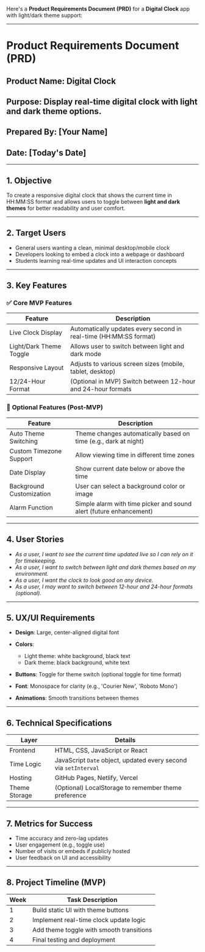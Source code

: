 Here's a **Product Requirements Document (PRD)** for a **Digital Clock** app with light/dark theme support:

---

# **Product Requirements Document (PRD)**

## **Product Name**: **Digital Clock**

## **Purpose**: Display real-time digital clock with light and dark theme options.

## **Prepared By**: \[Your Name]

## **Date**: \[Today's Date]

---

## **1. Objective**

To create a responsive digital clock that shows the current time in HH\:MM\:SS format and allows users to toggle between **light and dark themes** for better readability and user comfort.

---

## **2. Target Users**

* General users wanting a clean, minimal desktop/mobile clock
* Developers looking to embed a clock into a webpage or dashboard
* Students learning real-time updates and UI interaction concepts

---

## **3. Key Features**

### ✅ **Core MVP Features**

| Feature                 | Description                                                         |
| ----------------------- | ------------------------------------------------------------------- |
| Live Clock Display      | Automatically updates every second in real-time (HH\:MM\:SS format) |
| Light/Dark Theme Toggle | Allows user to switch between light and dark mode                   |
| Responsive Layout       | Adjusts to various screen sizes (mobile, tablet, desktop)           |
| 12/24-Hour Format       | (Optional in MVP) Switch between 12-hour and 24-hour formats        |

### 🔄 **Optional Features (Post-MVP)**

| Feature                  | Description                                                        |
| ------------------------ | ------------------------------------------------------------------ |
| Auto Theme Switching     | Theme changes automatically based on time (e.g., dark at night)    |
| Custom Timezone Support  | Allow viewing time in different time zones                         |
| Date Display             | Show current date below or above the time                          |
| Background Customization | User can select a background color or image                        |
| Alarm Function           | Simple alarm with time picker and sound alert (future enhancement) |

---

## **4. User Stories**

* *As a user, I want to see the current time updated live so I can rely on it for timekeeping.*
* *As a user, I want to switch between light and dark themes based on my environment.*
* *As a user, I want the clock to look good on any device.*
* *As a user, I may want to switch between 12-hour and 24-hour formats (optional).*

---

## **5. UX/UI Requirements**

* **Design**: Large, center-aligned digital font
* **Colors**:

  * Light theme: white background, black text
  * Dark theme: black background, white text
* **Buttons**: Toggle for theme switch (optional toggle for time format)
* **Font**: Monospace for clarity (e.g., 'Courier New', 'Roboto Mono')
* **Animations**: Smooth transitions between themes

---

## **6. Technical Specifications**

| Layer         | Details                                                          |
| ------------- | ---------------------------------------------------------------- |
| Frontend      | HTML, CSS, JavaScript or React                                   |
| Time Logic    | JavaScript `Date` object, updated every second via `setInterval` |
| Hosting       | GitHub Pages, Netlify, Vercel                                    |
| Theme Storage | (Optional) LocalStorage to remember theme preference             |

---

## **7. Metrics for Success**

* Time accuracy and zero-lag updates
* User engagement (e.g., toggle use)
* Number of visits or embeds if publicly hosted
* User feedback on UI and accessibility

---

## **8. Project Timeline (MVP)**

| Week | Task Description                         |
| ---- | ---------------------------------------- |
| 1    | Build static UI with theme buttons       |
| 2    | Implement real-time clock update logic   |
| 3    | Add theme toggle with smooth transitions |
| 4    | Final testing and deployment             |
